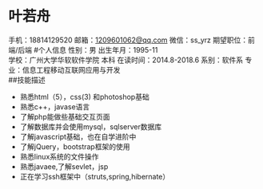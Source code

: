 # 叶若舟
 手机：18814129520  邮箱：1209601062@qq.com  微信：ss_yrz  期望职位：前端/后端
#个人信息
  性别：男                        出生年月：1995-11  
  学校：广州大学华软软件学院        本科     在读时间：2014.8-2018.6
  系别：软件系                    专业：信息工程移动互联网应用与开发   
##技能描述
  * 熟悉html（5），css(3) 和photoshop基础  
  * 熟悉c++，javase语言  
  * 了解php能做些基础交互页面  
  * 了解数据库并会使用mysql，sqlserver数据库  
  * 了解javascript基础，也在自学进阶中  
  * 了解jQuery，bootstrap框架的使用  
  * 熟悉linux系统的文件操作  
  * 熟悉javaee,了解sevlet，jsp  
  * 正在学习ssh框架中（struts,spring,hibernate）
  
